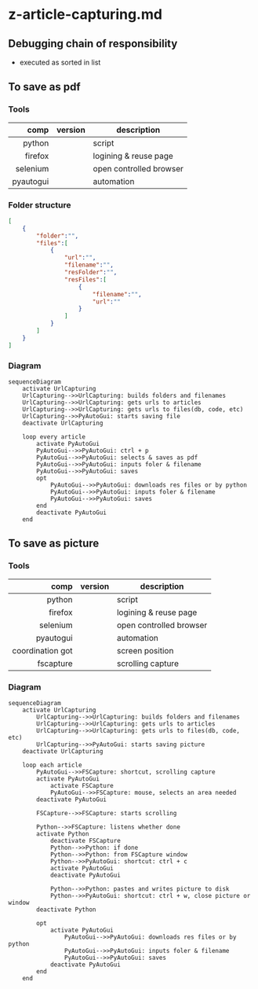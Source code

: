 # z-article-capturing.md

## Debugging chain of responsibility 

- executed as sorted in list

## To save as pdf

### Tools

|comp|version|description
|---:|:---|---|
|python||script|
|firefox||logining & reuse page|
|selenium||open controlled browser|
|pyautogui||automation|


### Folder structure 

```json
[
    {
        "folder":"",
        "files":[
            {
                "url":"",
                "filename":"",
                "resFolder":"",
                "resFiles":[
                    {
                        "filename":"",
                        "url":""
                    }
                ]
            }
        ]
    }
]
```

### Diagram 

```mermaid
sequenceDiagram    
    activate UrlCapturing
    UrlCapturing-->>UrlCapturing: builds folders and filenames
    UrlCapturing-->>UrlCapturing: gets urls to articles
    UrlCapturing-->>UrlCapturing: gets urls to files(db, code, etc)
    UrlCapturing-->>PyAutoGui: starts saving file
    deactivate UrlCapturing

    loop every article
        activate PyAutoGui
        PyAutoGui-->>PyAutoGui: ctrl + p
        PyAutoGui-->>PyAutoGui: selects & saves as pdf
        PyAutoGui-->>PyAutoGui: inputs foler & filename
        PyAutoGui-->>PyAutoGui: saves
        opt 
            PyAutoGui-->>PyAutoGui: downloads res files or by python
            PyAutoGui-->>PyAutoGui: inputs foler & filename
            PyAutoGui-->>PyAutoGui: saves
        end
        deactivate PyAutoGui
    end
```

## To save as picture

### Tools

|comp|version|description
|---:|:---|---|
|python||script|
|firefox||logining & reuse page|
|selenium||open controlled browser|
|pyautogui||automation|
|coordination got||screen position|
|fscapture||scrolling capture|

### Diagram 

```mermaid
sequenceDiagram    
    activate UrlCapturing
        UrlCapturing-->>UrlCapturing: builds folders and filenames
        UrlCapturing-->>UrlCapturing: gets urls to articles
        UrlCapturing-->>UrlCapturing: gets urls to files(db, code, etc)
        UrlCapturing-->>PyAutoGui: starts saving picture
    deactivate UrlCapturing

    loop each article
        PyAutoGui-->>FSCapture: shortcut, scrolling capture
        activate PyAutoGui
            activate FSCapture
            PyAutoGui-->>FSCapture: mouse, selects an area needed
        deactivate PyAutoGui
    
        FSCapture-->>FSCapture: starts scrolling

        Python-->>FSCapture: listens whether done
        activate Python
            deactivate FSCapture
            Python-->>Python: if done
            Python-->>Python: from FSCapture window
            Python-->>PyAutoGui: shortcut: ctrl + c 
            activate PyAutoGui
            deactivate PyAutoGui
        
            Python-->>Python: pastes and writes picture to disk
            Python-->>PyAutoGui: shortcut: ctrl + w, close picture or window 
        deactivate Python
        
        opt
            activate PyAutoGui
                PyAutoGui-->>PyAutoGui: downloads res files or by python
                PyAutoGui-->>PyAutoGui: inputs foler & filename
                PyAutoGui-->>PyAutoGui: saves
            deactivate PyAutoGui
        end
    end
```
